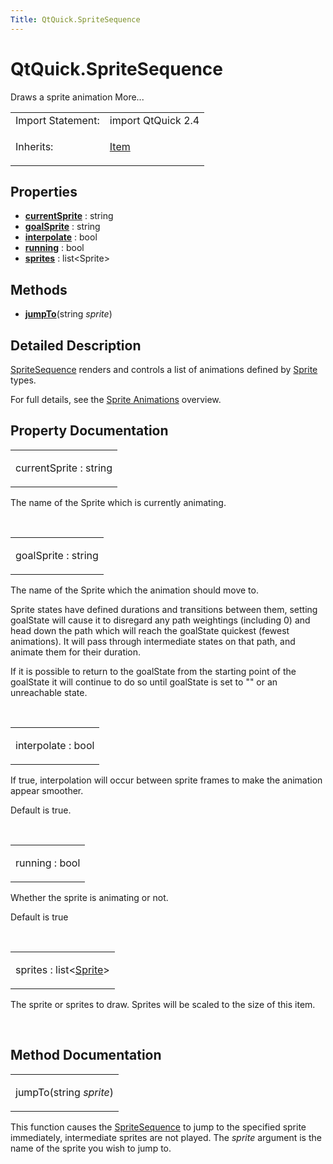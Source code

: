 ```yaml
---
Title: QtQuick.SpriteSequence
---
```


# QtQuick.SpriteSequence

<span class="subtitle"></span>
<!-- $$$SpriteSequence-brief -->
<p>Draws a sprite animation More...</p>
<!-- @@@SpriteSequence -->
<table class="alignedsummary">
<tr><td class="memItemLeft rightAlign topAlign"> Import Statement:</td><td class="memItemRight bottomAlign"> import QtQuick 2.4</td></tr><tr><td class="memItemLeft rightAlign topAlign"> Inherits:</td><td class="memItemRight bottomAlign"> <p><a href="QtQuick.Item.md">Item</a></p>
</td></tr></table><ul>
</ul>
<h2 id="properties">Properties</h2>
<ul>
<li class="fn"><b><b><a href="#currentSprite-prop">currentSprite</a></b></b> : string</li>
<li class="fn"><b><b><a href="#goalSprite-prop">goalSprite</a></b></b> : string</li>
<li class="fn"><b><b><a href="#interpolate-prop">interpolate</a></b></b> : bool</li>
<li class="fn"><b><b><a href="#running-prop">running</a></b></b> : bool</li>
<li class="fn"><b><b><a href="#sprites-prop">sprites</a></b></b> : list&lt;Sprite&gt;</li>
</ul>
<h2 id="methods">Methods</h2>
<ul>
<li class="fn"><b><b><a href="#jumpTo-method">jumpTo</a></b></b>(string <i>sprite</i>)</li>
</ul>
<!-- $$$SpriteSequence-description -->
<h2 id="details">Detailed Description</h2>
</p>
<p><a href="https://developer.ubuntu.comapps/qml/sdk-15.04.5/QtQuick.imageelements/#spritesequence">SpriteSequence</a> renders and controls a list of animations defined by <a href="QtQuick.Sprite.md">Sprite</a> types.</p>
<p>For full details, see the <a href="QtQuick.qtquick-effects-sprites.md">Sprite Animations</a> overview.</p>
<!-- @@@SpriteSequence -->
<h2>Property Documentation</h2>
<!-- $$$currentSprite -->
<table class="qmlname"><tr valign="top" id="currentSprite-prop"><td class="tblQmlPropNode"><p><span class="name">currentSprite</span> : <span class="type">string</span></p></td></tr></table><p>The name of the Sprite which is currently animating.</p>
<!-- @@@currentSprite -->
<br/>
<!-- $$$goalSprite -->
<table class="qmlname"><tr valign="top" id="goalSprite-prop"><td class="tblQmlPropNode"><p><span class="name">goalSprite</span> : <span class="type">string</span></p></td></tr></table><p>The name of the Sprite which the animation should move to.</p>
<p>Sprite states have defined durations and transitions between them, setting goalState will cause it to disregard any path weightings (including 0) and head down the path which will reach the goalState quickest (fewest animations). It will pass through intermediate states on that path, and animate them for their duration.</p>
<p>If it is possible to return to the goalState from the starting point of the goalState it will continue to do so until goalState is set to &quot;&quot; or an unreachable state.</p>
<!-- @@@goalSprite -->
<br/>
<!-- $$$interpolate -->
<table class="qmlname"><tr valign="top" id="interpolate-prop"><td class="tblQmlPropNode"><p><span class="name">interpolate</span> : <span class="type">bool</span></p></td></tr></table><p>If true, interpolation will occur between sprite frames to make the animation appear smoother.</p>
<p>Default is true.</p>
<!-- @@@interpolate -->
<br/>
<!-- $$$running -->
<table class="qmlname"><tr valign="top" id="running-prop"><td class="tblQmlPropNode"><p><span class="name">running</span> : <span class="type">bool</span></p></td></tr></table><p>Whether the sprite is animating or not.</p>
<p>Default is true</p>
<!-- @@@running -->
<br/>
<!-- $$$sprites -->
<table class="qmlname"><tr valign="top" id="sprites-prop"><td class="tblQmlPropNode"><p><span class="name">sprites</span> : <span class="type">list</span>&lt;<span class="type"><a href="QtQuick.Sprite.md">Sprite</a></span>&gt;</p></td></tr></table><p>The sprite or sprites to draw. Sprites will be scaled to the size of this item.</p>
<!-- @@@sprites -->
<br/>
<h2>Method Documentation</h2>
<!-- $$$jumpTo -->
<table class="qmlname"><tr valign="top" id="jumpTo-method"><td class="tblQmlFuncNode"><p><span class="name">jumpTo</span>(<span class="type">string</span><i> sprite</i>)</p></td></tr></table><p>This function causes the <a href="https://developer.ubuntu.comapps/qml/sdk-15.04.5/QtQuick.imageelements/#spritesequence">SpriteSequence</a> to jump to the specified sprite immediately, intermediate sprites are not played. The <i>sprite</i> argument is the name of the sprite you wish to jump to.</p>
<!-- @@@jumpTo -->
<br/>
